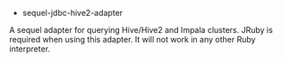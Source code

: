 * sequel-jdbc-hive2-adapter

A sequel adapter for querying Hive/Hive2 and Impala clusters.
JRuby is required when using this adapter. It will not work in any other Ruby interpreter.

